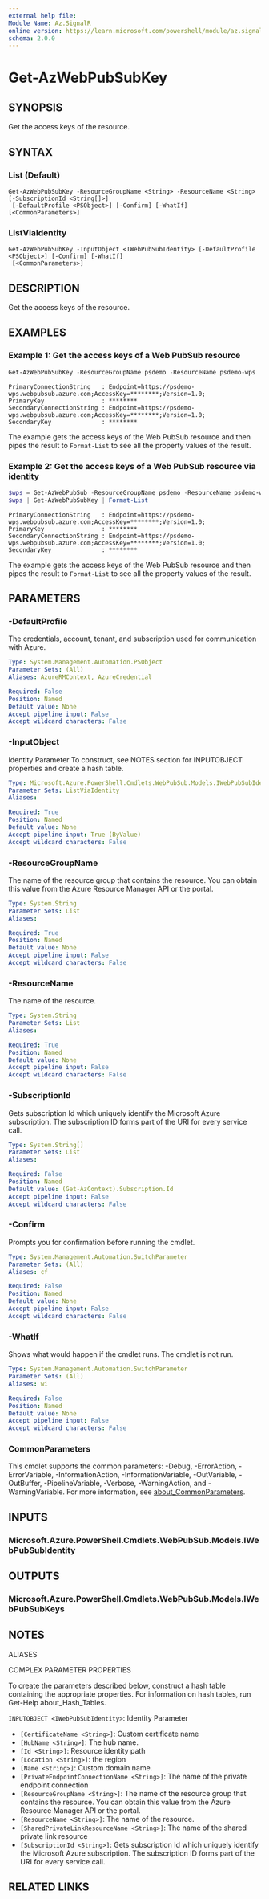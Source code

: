 ```yaml
---
external help file:
Module Name: Az.SignalR
online version: https://learn.microsoft.com/powershell/module/az.signalr/get-azwebpubsubkey
schema: 2.0.0
---
```


# Get-AzWebPubSubKey

## SYNOPSIS
Get the access keys of the resource.

## SYNTAX

### List (Default)
```
Get-AzWebPubSubKey -ResourceGroupName <String> -ResourceName <String> [-SubscriptionId <String[]>]
 [-DefaultProfile <PSObject>] [-Confirm] [-WhatIf] [<CommonParameters>]
```

### ListViaIdentity
```
Get-AzWebPubSubKey -InputObject <IWebPubSubIdentity> [-DefaultProfile <PSObject>] [-Confirm] [-WhatIf]
 [<CommonParameters>]
```

## DESCRIPTION
Get the access keys of the resource.

## EXAMPLES

### Example 1: Get the access keys of a Web PubSub resource
```powershell
Get-AzWebPubSubKey -ResourceGroupName psdemo -ResourceName psdemo-wps  | Format-List
```

```output
PrimaryConnectionString   : Endpoint=https://psdemo-wps.webpubsub.azure.com;AccessKey=********;Version=1.0;
PrimaryKey                : ********
SecondaryConnectionString : Endpoint=https://psdemo-wps.webpubsub.azure.com;AccessKey=********;Version=1.0;
SecondaryKey              : ********
```

The example gets the access keys of the Web PubSub resource and then pipes the result to `Format-List` to see all the property values of the result.

### Example 2: Get the access keys of a Web PubSub resource via identity
```powershell
$wps = Get-AzWebPubSub -ResourceGroupName psdemo -ResourceName psdemo-wps
$wps | Get-AzWebPubSubKey | Format-List
```

```output
PrimaryConnectionString   : Endpoint=https://psdemo-wps.webpubsub.azure.com;AccessKey=********;Version=1.0;
PrimaryKey                : ********
SecondaryConnectionString : Endpoint=https://psdemo-wps.webpubsub.azure.com;AccessKey=********;Version=1.0;
SecondaryKey              : ********
```

The example gets the access keys of the Web PubSub resource and then pipes the result to `Format-List` to see all the property values of the result.

## PARAMETERS

### -DefaultProfile
The credentials, account, tenant, and subscription used for communication with Azure.

```yaml
Type: System.Management.Automation.PSObject
Parameter Sets: (All)
Aliases: AzureRMContext, AzureCredential

Required: False
Position: Named
Default value: None
Accept pipeline input: False
Accept wildcard characters: False
```

### -InputObject
Identity Parameter
To construct, see NOTES section for INPUTOBJECT properties and create a hash table.

```yaml
Type: Microsoft.Azure.PowerShell.Cmdlets.WebPubSub.Models.IWebPubSubIdentity
Parameter Sets: ListViaIdentity
Aliases:

Required: True
Position: Named
Default value: None
Accept pipeline input: True (ByValue)
Accept wildcard characters: False
```

### -ResourceGroupName
The name of the resource group that contains the resource.
You can obtain this value from the Azure Resource Manager API or the portal.

```yaml
Type: System.String
Parameter Sets: List
Aliases:

Required: True
Position: Named
Default value: None
Accept pipeline input: False
Accept wildcard characters: False
```

### -ResourceName
The name of the resource.

```yaml
Type: System.String
Parameter Sets: List
Aliases:

Required: True
Position: Named
Default value: None
Accept pipeline input: False
Accept wildcard characters: False
```

### -SubscriptionId
Gets subscription Id which uniquely identify the Microsoft Azure subscription.
The subscription ID forms part of the URI for every service call.

```yaml
Type: System.String[]
Parameter Sets: List
Aliases:

Required: False
Position: Named
Default value: (Get-AzContext).Subscription.Id
Accept pipeline input: False
Accept wildcard characters: False
```

### -Confirm
Prompts you for confirmation before running the cmdlet.

```yaml
Type: System.Management.Automation.SwitchParameter
Parameter Sets: (All)
Aliases: cf

Required: False
Position: Named
Default value: None
Accept pipeline input: False
Accept wildcard characters: False
```

### -WhatIf
Shows what would happen if the cmdlet runs.
The cmdlet is not run.

```yaml
Type: System.Management.Automation.SwitchParameter
Parameter Sets: (All)
Aliases: wi

Required: False
Position: Named
Default value: None
Accept pipeline input: False
Accept wildcard characters: False
```

### CommonParameters
This cmdlet supports the common parameters: -Debug, -ErrorAction, -ErrorVariable, -InformationAction, -InformationVariable, -OutVariable, -OutBuffer, -PipelineVariable, -Verbose, -WarningAction, and -WarningVariable. For more information, see [about_CommonParameters](http://go.microsoft.com/fwlink/?LinkID=113216).

## INPUTS

### Microsoft.Azure.PowerShell.Cmdlets.WebPubSub.Models.IWebPubSubIdentity

## OUTPUTS

### Microsoft.Azure.PowerShell.Cmdlets.WebPubSub.Models.IWebPubSubKeys

## NOTES

ALIASES

COMPLEX PARAMETER PROPERTIES

To create the parameters described below, construct a hash table containing the appropriate properties. For information on hash tables, run Get-Help about_Hash_Tables.


`INPUTOBJECT <IWebPubSubIdentity>`: Identity Parameter
  - `[CertificateName <String>]`: Custom certificate name
  - `[HubName <String>]`: The hub name.
  - `[Id <String>]`: Resource identity path
  - `[Location <String>]`: the region
  - `[Name <String>]`: Custom domain name.
  - `[PrivateEndpointConnectionName <String>]`: The name of the private endpoint connection
  - `[ResourceGroupName <String>]`: The name of the resource group that contains the resource. You can obtain this value from the Azure Resource Manager API or the portal.
  - `[ResourceName <String>]`: The name of the resource.
  - `[SharedPrivateLinkResourceName <String>]`: The name of the shared private link resource
  - `[SubscriptionId <String>]`: Gets subscription Id which uniquely identify the Microsoft Azure subscription. The subscription ID forms part of the URI for every service call.

## RELATED LINKS

